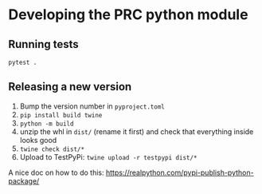 # Developing the PRC python module

## Running tests

`pytest .`

## Releasing a new version

1. Bump the version number in `pyproject.toml`
1. `pip install build twine`
1. `python -m build`
1. unzip the whl in `dist/` (rename it first) and check that everything inside looks good
1. `twine check dist/*`
1. Upload to TestPyPi: `twine upload -r testpypi dist/*`

A nice doc on how to do this:
<https://realpython.com/pypi-publish-python-package/>
